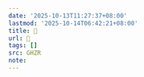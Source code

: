 ```yaml
---
date: '2025-10-13T11:27:37+08:00'
lastmod: '2025-10-14T06:42:21+08:00'
title: 󰘴
url: 󰘴
tags: []
src: GHZR
note:
---
```

